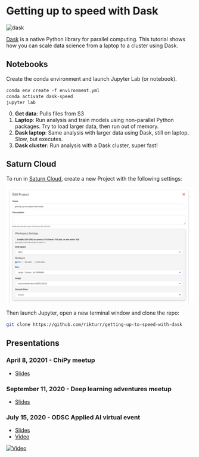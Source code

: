 # Getting up to speed with Dask

<img alt="dask" src="https://docs.dask.org/en/latest/_images/dask_horizontal.svg" width="400">

[Dask](https://dask.org/) is a native Python library for parallel computing. This tutorial shows how you can scale data science from a laptop to a cluster using Dask.

## Notebooks

Create the conda environment and launch Jupyter Lab (or notebook).

```
conda env create -f environment.yml
conda activate dask-speed
jupyter lab
```

0. **Get data**: Pulls files from S3 
1. **Laptop**: Run analysis and train models using non-parallel Python packages. Try to load larger data, then run out of memory.
2. **Dask laptop**: Same analysis with larger data using Dask, still on laptop. Slow, but executes.
3. **Dask cluster**: Run analysis with a Dask cluster, super fast!

## Saturn Cloud

To run in [Saturn Cloud](https://www.saturncloud.io/s/home/), create a new Project with the following settings:

![saturn](saturn.png)

Then launch Jupyter, open a new terminal window and clone the repo:

```bash
git clone https://github.com/rikturr/getting-up-to-speed-with-dask
```

## Presentations

### April 8, 20201 - ChiPy meetup

- [Slides](chipy_slides.pdf)

### September 11, 2020 - Deep learning adventures meetup

- [Slides](dl_adv_slides.pdf)

### July 15, 2020 - ODSC Applied AI virtual event

- [Slides](odsc_slides.pdf)
- [Video](https://youtu.be/S_ncqocDcBA)

[![Video](http://img.youtube.com/vi/S_ncqocDcBA/0.jpg)](https://www.youtube.com/watch?v=S_ncqocDcBA "Video")